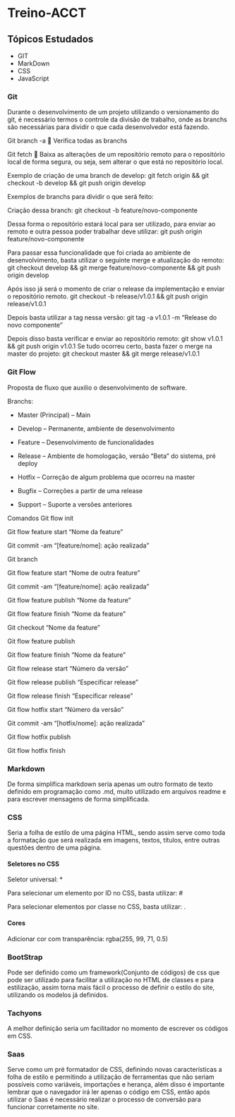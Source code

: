 # Treino-ACCT

## Tópicos Estudados
* GIT 
* MarkDown
* CSS
* JavaScript

### Git



Durante o desenvolvimento de um projeto utilizando o versionamento do git, é necessário termos o controle da divisão de trabalho, onde as branchs são necessárias para dividir o que cada desenvolvedor está fazendo. 

Git branch -a  Verifica todas as branchs  

Git fetch  Baixa as alterações de um repositório remoto para o repositório local de forma segura, ou seja, sem alterar o que está no repositório local.

Exemplo de criação de uma branch de develop:
git fetch origin && git checkout -b develop && git push origin develop

Exemplos de branchs para dividir o que será feito:
 
Criação dessa branch: git checkout -b feature/novo-componente

Dessa forma o repositório estará local para ser utilizado, para enviar ao remoto e outra pessoa poder trabalhar deve utilizar: git push origin feature/novo-componente

Para passar essa funcionalidade que foi criada ao ambiente de desenvolvimento, basta utilizar o seguinte merge e atualização do remoto: git checkout develop && git merge feature/novo-componente && git push origin develop

Após isso já será o momento de criar o release da implementação e enviar o repositório remoto.
git checkout -b release/v1.0.1 && git push origin release/v1.0.1

Depois basta utilizar a tag nessa versão: git tag -a v1.0.1 -m “Release do novo componente”

Depois disso basta verificar e enviar ao repositório remoto: git show v1.0.1 && git push origin v1.0.1
Se tudo ocorreu certo, basta fazer o merge na master do projeto: git checkout master && git merge release/v1.0.1



### Git Flow



Proposta de fluxo que auxilio o desenvolvimento de software.

Branchs:
-	Master (Principal) – Main

-	Develop – Permanente, ambiente de desenvolvimento

-	Feature – Desenvolvimento de funcionalidades

-	Release – Ambiente de homologação, versão “Beta” do sistema, pré deploy

-	Hotfix – Correção de algum problema que ocorreu na master

-	Bugfix – Correções a partir de uma release

-	Support – Suporte a versões anteriores

Comandos
Git flow init

Git flow feature start “Nome da feature”

Git commit -am “[feature/nome]: ação realizada”

Git branch

Git flow feature start “Nome de outra feature”

Git commit -am “[feature/nome]: ação realizada”

Git flow feature publish “Nome da feature”

Git flow feature finish “Nome da feature”

Git checkout “Nome da feature”

Git flow feature publish

Git flow feature finish “Nome da feature”

Git flow release start “Número da versão”

Git flow release publish “Especificar release”

Git flow release finish “Especificar release”

Git flow hotfix start “Número da versão”

Git commit -am “[hotfix/nome]: ação realizada”

Git flow hotfix publish

Git flow hotfix finish
 
 
### Markdown



De forma simplifica markdown seria apenas um outro formato de texto definido em programação como .md, muito utilizado em arquivos readme e para escrever mensagens de forma simplificada.

### CSS



Seria a folha de estilo de uma página HTML, sendo assim serve como toda a formatação que será realizada em imagens, textos, títulos, entre outras questões dentro de uma página.

#### Seletores no CSS



Seletor universal: *

Para selecionar um elemento por ID no CSS, basta utilizar: #

Para selecionar elementos por classe no CSS, basta utilizar: .

#### Cores



Adicionar cor com transparência: rgba(255, 99, 71, 0.5)

### BootStrap



Pode ser definido como um framework(Conjunto de códigos) de css que pode ser utilizado para facilitar a utilização no HTML de classes e para estilização, assim torna mais fácil o processo de definir o estilo do site, utilizando os modelos já definidos.

### Tachyons



A melhor definição seria um facilitador no momento de escrever os códigos em CSS.

### Saas



Serve como um pré formatador de CSS, definindo novas características a folha de estilo e permitindo a utilização de ferramentas que não seriam possíveis como variáveis, importações e herança, além disso é importante lembrar que o navegador irá ler apenas o código em CSS, então após utilizar o Saas é necessário realizar o processo de conversão para funcionar corretamente no site.
